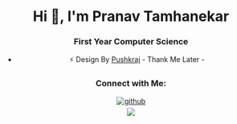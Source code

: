 <div align="center">
<h1>Hi 👋, I'm Pranav Tamhanekar</h1>
<h3 >First Year Computer Science</h3>

- ⚡ Design By [Pushkraj](https://github.com/PushkraJ99) - Thank Me Later - 

<h3>Connect with Me:</h3>
<a href="https://github.com/Pranav-Tamhanekar " target="_blank">
<img src=https://img.shields.io/badge/github-%2324292e.svg?&style=for-the-badge&logo=github&logoColor=white alt=github style="margin-bottom: 5px;" />
</a>
<br>
<img src="https://komarev.com/ghpvc/?username=Pranav-Tamhanekar&&style=flat-square" align="center" />
</div>  
